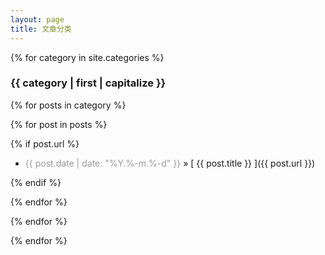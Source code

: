 ```yaml
---
layout: page
title: 文章分类
---
```


{% for category in site.categories %}

<div id="{{ category | first }}"> <h3> {{ category | first | capitalize }} </h3> </div>

{% for posts in category %}

{% for post in posts %}

{% if post.url %}

* <span style="color:#9a9a9a">{{ post.date | date: "%Y.%-m.%-d" }}</span> &raquo; [ {{ post.title }} ]({{ post.url }})

{% endif %}

{% endfor %}

{% endfor %}
  
{% endfor %}
